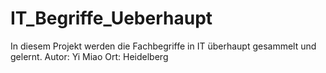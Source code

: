 # IT_Begriffe_Ueberhaupt

In diesem Projekt werden die Fachbegriffe in IT überhaupt gesammelt und gelernt. 
Autor: Yi Miao
Ort: Heidelberg
